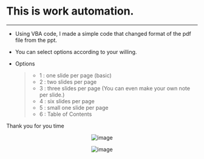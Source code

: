 # This is work automation. 

--- 

- Using VBA code, I made a simple code that changed format of the pdf file from the ppt.

- You can select options according to your willing.
- Options
  > -  1 : one slide per page (basic)
  > - 2 : two slides per page
  > - 3 : three slides per page (You can even make your own note per slide.)
  > - 4 : six slides per page
  > - 5 : small one slide per page
  > - 6 : Table of Contents

Thank you for you time 

<div align="center">

![image](https://github.com/SeungW/Roblox-Play-Video-Text-Analysis/assets/108673913/44ab2671-84d2-4f1a-9396-638e2ffdca05)
 
</div>


<div align="center">

![image](https://github.com/JihoonPark99/NLP_study/assets/108673913/35e71f06-1392-4e13-8cd1-660a407e7bd8)
 
</div>









